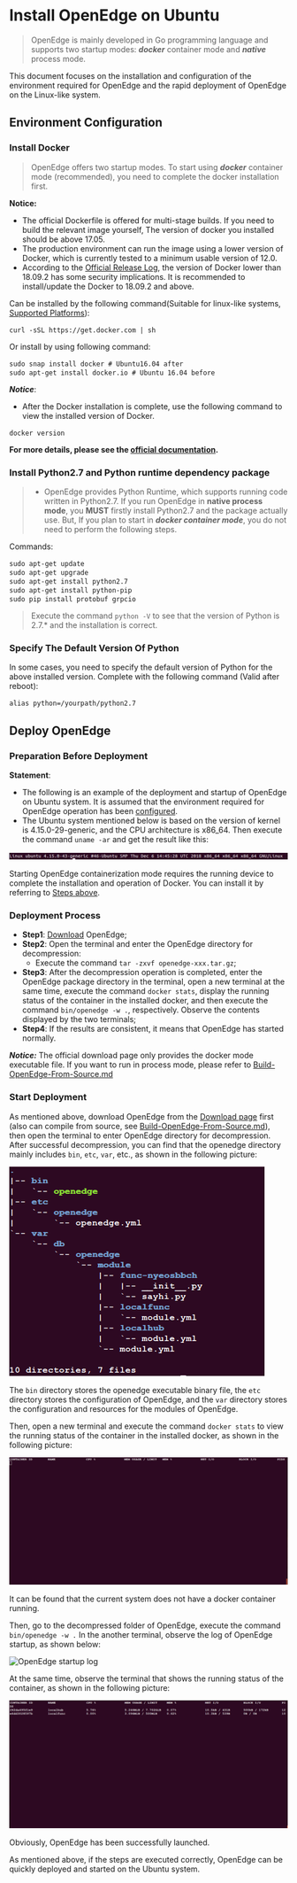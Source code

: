 # Install OpenEdge on Ubuntu

> OpenEdge is mainly developed in Go programming language and supports two startup modes: ***docker*** container mode and ***native*** process mode.

This document focuses on the installation and configuration of the environment required for OpenEdge and the rapid deployment of OpenEdge on the Linux-like system.

## Environment Configuration

### Install Docker

> OpenEdge offers two startup modes. To start using ***docker*** container mode (recommended), you need to complete the docker installation first.

**Notice:**

+ The official Dockerfile is offered for multi-stage builds. If you need to build the relevant image yourself, The version of docker you installed should be above 17.05.
+ The production environment can run the image using a lower version of Docker, which is currently tested to a minimum usable version of 12.0.
+ According to the [Official Release Log](https://docs.docker.com/engine/release-notes/#18092), the version of Docker lower than 18.09.2 has some security implications. It is recommended to install/update the Docker to 18.09.2 and above.

Can be installed by the following command(Suitable for linux-like systems, [Supported Platforms](./Support-platforms.md)):

```shell
curl -sSL https://get.docker.com | sh
```

Or install by using following command:

```shell
sudo snap install docker # Ubuntu16.04 after
sudo apt-get install docker.io # Ubuntu 16.04 before
```

***Notice***: 

+ After the Docker installation is complete, use the following command to view the installed version of Docker.

```shell
docker version
```

**For more details, please see the [official documentation](https://docs.docker.com/install/).**

### Install Python2.7 and Python runtime dependency package

> + OpenEdge provides Python Runtime, which supports running code written in Python2.7. If you run OpenEdge in **native process mode**, you **MUST** firstly install Python2.7 and the package actually use. But, If you plan to start in ***docker container mode***, you do not need to perform the following steps.

Commands:

```shell
sudo apt-get update
sudo apt-get upgrade
sudo apt-get install python2.7
sudo apt-get install python-pip
sudo pip install protobuf grpcio
```

> Execute the command `python -V` to see that the version of Python is 2.7.* and the installation is correct.

### Specify The Default Version Of Python

In some cases, you need to specify the default version of Python for the above installed version. Complete with the following command (Valid after reboot):

```shell
alias python=/yourpath/python2.7
```

## Deploy OpenEdge

### Preparation Before Deployment

**Statement**:

+ The following is an example of the deployment and startup of OpenEdge on Ubuntu system. It is assumed that the environment required for OpenEdge operation has been [configured](#Environment-Configuration).
+ The Ubuntu system mentioned below is based on the version of kernel is 4.15.0-29-generic, and the CPU architecture is x86_64. Then execute the command `uname -ar` and get the result like this:

![ubuntu kernel detail](../../images/setup/os-ubuntu.png)

Starting OpenEdge containerization mode requires the running device to complete the installation and operation of Docker. You can install it by referring to [Steps above](#Install-Docker).

### Deployment Process

- **Step1**: [Download](../Resources-download.md) OpenEdge;
- **Step2**: Open the terminal and enter the OpenEdge directory for decompression:
	- Execute the command `tar -zxvf openedge-xxx.tar.gz`;
- **Step3**: After the decompression operation is completed, enter the OpenEdge package directory in the terminal, open a new terminal at the same time, execute the command `docker stats`, display the running status of the container in the installed docker, and then execute the command `bin/openedge -w .`, respectively. Observe the contents displayed by the two terminals;
- **Step4**: If the results are consistent, it means that OpenEdge has started normally.

***Notice:*** The official download page only provides the docker mode executable file. If you want to run in process mode, please refer to [Build-OpenEdge-From-Source.md](./Build-OpenEdge-from-Source.md)

### Start Deployment

As mentioned above, download OpenEdge from the [Download page](../Resources-download.md) first (also can compile from source, see [Build-OpenEdge-From-Source.md](./Build-OpenEdge-from-Source.md)), then open the terminal to enter OpenEdge directory for decompression. After successful decompression, you can find that the openedge directory mainly includes `bin`, `etc`, `var`, etc., as shown in the following picture:

![OpenEdge directory](../../images/setup/openedge-dir-ubuntu.png)

The `bin` directory stores the openedge executable binary file, the `etc` directory stores the configuration of OpenEdge, and the `var` directory stores the configuration and resources for the modules of OpenEdge.

Then, open a new terminal and execute the command `docker stats` to view the running status of the container in the installed docker, as shown in the following picture:

![view the docker containers status](../../images/setup/docker-stats-before-ubuntu.png)

It can be found that the current system does not have a docker container running.

Then, go to the decompressed folder of OpenEdge, execute the command `bin/openedge -w .` In the another terminal, observe the log of OpenEdge startup, as shown below:

![OpenEdge startup log](../../images/setup/docker-openedge-start-ubuntu.png)

At the same time, observe the terminal that shows the running status of the container, as shown in the following picture:

![running containers](../../images/setup/docker-stats-after-ubuntu.png)

Obviously, OpenEdge has been successfully launched.

As mentioned above, if the steps are executed correctly, OpenEdge can be quickly deployed and started on the Ubuntu system.